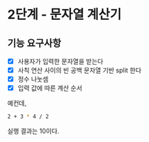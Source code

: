 # 2단계 - 문자열 계산기

## 기능 요구사항
- [x] 사용자가 입력한 문자열을 받는다
- [x] 사칙 연산 사이의 빈 공백 문자열 기반 split 한다
- [x] 정수 나눗셈
- [x] 입력 값에 따른 계산 순서

예컨데,
```bash
2 + 3 * 4 / 2
```
실행 결과는 10이다.